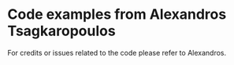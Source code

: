 # Code examples from Alexandros Tsagkaropoulos

For credits or issues related to the code please refer to Alexandros.
